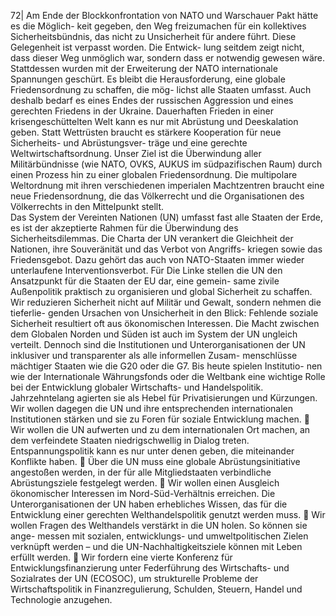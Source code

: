 72| 
Am Ende der Blockkonfrontation von NATO und Warschauer Pakt hätte es die Möglich-
keit gegeben, den Weg freizumachen für ein kollektives Sicherheitsbündnis, das nicht 
zu Unsicherheit für andere führt. Diese Gelegenheit ist verpasst worden. Die Entwick-
lung seitdem zeigt nicht, dass dieser Weg unmöglich war, sondern dass er notwendig 
gewesen wäre. Stattdessen wurden mit der Erweiterung der NATO internationale 
Spannungen geschürt. 
Es bleibt die Herausforderung, eine globale Friedensordnung zu schaffen, die mög-
lichst alle Staaten umfasst. Auch deshalb bedarf es eines Endes der russischen 
Aggression und eines gerechten Friedens in der Ukraine. Dauerhaften Frieden in einer 
krisengeschüttelten Welt kann es nur mit Abrüstung und Deeskalation geben. Statt 
Wettrüsten braucht es stärkere Kooperation für neue Sicherheits- und Abrüstungsver-
träge und eine gerechte Weltwirtschaftsordnung. Unser Ziel ist die Überwindung aller 
Militärbündnisse (wie NATO, OVKS, AUKUS im südpazifischen Raum) durch einen 
Prozess hin zu einer globalen Friedensordnung. Die multipolare Weltordnung mit ihren 
verschiedenen imperialen Machtzentren braucht eine neue Friedensordnung, die das 
Völkerrecht und die Organisationen des Völkerrechts in den Mittelpunkt stellt.  
Das System der Vereinten Nationen (UN) umfasst fast alle Staaten der Erde, es ist der 
akzeptierte Rahmen für die Überwindung des Sicherheitsdilemmas. Die Charta der UN 
verankert die Gleichheit der Nationen, ihre Souveränität und das Verbot von Angriffs-
kriegen sowie das Friedensgebot. Dazu gehört das auch von NATO-Staaten immer 
wieder unterlaufene Interventionsverbot. 
Für Die Linke stellen die UN den Ansatzpunkt für die Staaten der EU dar, eine gemein-
same zivile Außenpolitik praktisch zu organisieren und global Sicherheit zu schaffen. 
Wir reduzieren Sicherheit nicht auf Militär und Gewalt, sondern nehmen die tieferlie-
genden Ursachen von Unsicherheit in den Blick: Fehlende soziale Sicherheit resultiert 
oft aus ökonomischen Interessen. Die Macht zwischen dem Globalen Norden und 
Süden ist auch im System der UN ungleich verteilt. Dennoch sind die Institutionen und 
Unterorganisationen der UN inklusiver und transparenter als alle informellen Zusam-
menschlüsse mächtiger Staaten wie die G20 oder die G7. Bis heute spielen Institutio-
nen wie der Internationale Währungsfonds oder die Weltbank eine wichtige Rolle bei 
der Entwicklung globaler Wirtschafts- und Handelspolitik. Jahrzehntelang agierten sie 
als Hebel für Privatisierungen und Kürzungen. Wir wollen dagegen die UN und ihre 
entsprechenden internationalen Institutionen stärken und sie zu Foren für soziale 
Entwicklung machen. 
 Wir wollen die UN aufwerten und zu dem internationalen Ort machen, an dem 
verfeindete Staaten niedrigschwellig in Dialog treten. Entspannungspolitik kann es 
nur unter denen geben, die miteinander Konflikte haben. 
 Über die UN muss eine globale Abrüstungsinitiative angestoßen werden, in der für 
alle Mitgliedstaaten verbindliche Abrüstungsziele festgelegt werden. 
 Wir wollen einen Ausgleich ökonomischer Interessen im Nord-Süd-Verhältnis 
erreichen. Die Unterorganisationen der UN haben erhebliches Wissen, das für die 
Entwicklung einer gerechten Welthandelspolitik genutzt werden muss. 
 Wir wollen Fragen des Welthandels verstärkt in die UN holen. So können sie ange-
messen mit sozialen, entwicklungs- und umweltpolitischen Zielen verknüpft werden 
– und die UN-Nachhaltigkeitsziele können mit Leben erfüllt werden. 
 Wir fordern eine vierte Konferenz für Entwicklungsfinanzierung unter Federführung 
des Wirtschafts- und Sozialrates der UN (ECOSOC), um strukturelle Probleme der 
Wirtschaftspolitik in Finanzregulierung, Schulden, Steuern, Handel und Technologie 
anzugehen. 
